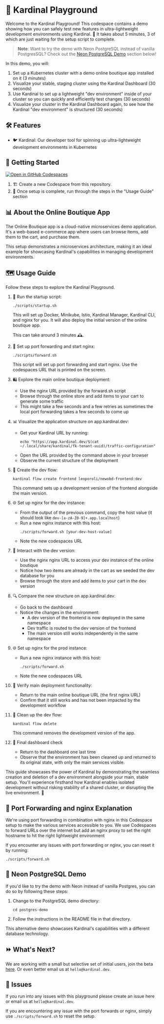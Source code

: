 # 🎡 Kardinal Playground

Welcome to the Kardinal Playground! This codespace contains a demo showing how you can safely test new features in ultra-lightweight development environments using Kardinal. 🚀 It takes about 5 minutes, 3 of which are just waiting for the setup script to complete.

> **Note**: Want to try the demo with Neon PostgreSQL instead of vanilla PostgresSQL? Check out the [Neon PostgreSQL Demo](#-neon-postgresql-demo) section below!

In this demo, you will:
1. Set up a Kubernetes cluster with a demo online boutique app installed on it (3 minutes)
2. Visualize your stable, staging cluster using the Kardinal Dashboard (30 seconds)
3. Use Kardinal to set up a lightweight "dev environment" inside of your cluster so you can quickly and efficiently test changes (30 seconds)
4. Visualize your cluster in the Kardinal Dashboard again, to see how the Kardinal "dev environment" is structured (30 seconds)

## 🛠 Features

- 🐦 Kardinal: Our developer tool for spinning up ultra-lightweight development environments in Kubernetes

## 🚀 Getting Started

[![Open in GitHub Codespaces](https://github.com/codespaces/badge.svg)](https://github.com/codespaces/new?hide_repo_select=true&ref=main&repo=818205437&skip_quickstart=true&machine=standardLinux32gb&devcontainer_path=.devcontainer%2Fdevcontainer.json)

1. 🏗 Create a new Codespace from this repository.
2. 🎉 Once setup is complete, run through the steps in the "Usage Guide" section

## 📊 About the Online Boutique App

The Online Boutique app is a cloud-native microservices demo application. It's a web-based e-commerce app where users can browse items, add them to the cart, and purchase them.

This setup demonstrates a microservices architecture, making it an ideal example for showcasing Kardinal's capabilities in managing development environments.

## 🗺 Usage Guide

Follow these steps to explore the Kardinal Playground.

1. 🏁 Run the startup script:
   ```
   ./scripts/startup.sh
   ```
   This will set up Docker, Minikube, Istio, Kardinal Manager, Kardinal CLI, and nginx for you. It will
   also deploy the initial version of the online boutique app.

   This can take around 3 minutes 🕰️.

2. 🔗 Set up port forwarding and start nginx:
   ```
   ./scripts/forward.sh
   ```
   This script will set up port forwarding and start nginx. Use the codespaces URL that is printed on the screen.

3. 🛍️ Explore the main online boutique deployment:
   - Use the nginx URL provided by the forward.sh script
   - Browse through the online store and add items to your cart to generate some traffic
   - This might take a few seconds and a few retries as sometimes the local port forwarding takes a few seconds to come up

4. 📊 Visualize the application structure on app.kardinal.dev:
   - Get your Kardinal URL by running:
     ```
     echo "https://app.kardinal.dev/$(cat ~/.local/share/kardinal/fk-tenant-uuid)/traffic-configuration"
     ```
   - Open the URL provided by the command above in your browser
   - Observe the current structure of the deployment

5. 🔧 Create the dev flow:
   ```
   kardinal flow create frontend leoporoli/newobd-frontend:dev
   ```
   This command sets up a development version of the frontend alongside the main version.

6. 🌐 Set up nginx for the dev instance:
   - From the output of the previous command, copy the host value (it should look like `dev-[a-zA-Z0-9]+.app.localhost`)
   - Run a new nginx instance with this host:
     ```
     ./scripts/forward.sh [your-dev-host-value]
     ```
   - Note the new codespaces URL

7. 🧪 Interact with the dev version:
   - Use the nginx nginx URL to access your dev instance of the online boutique
   - Notice how two items are already in the cart as we seeded the dev database for you
   - Browse through the store and add items to your cart in the dev version

8. 🔍 Compare the new structure on app.kardinal.dev:
   - Go back to the dashboard
   - Notice the changes in the environment:
     - A dev version of the frontend is now deployed in the same namespace
     - Dev traffic is routed to the dev version of the frontend
     - The main version still works independently in the same namespace

9. 🌐 Set up nginx for the prod instance:
   - Run a new nginx instance with this host:
     ```
     ./scripts/forward.sh
     ```
   - Note the new codespaces URL     

10. 🔄 Verify main deployment functionality:
    - Return to the main online boutique URL (the first nginx URL)
    - Confirm that it still works and has not been impacted by the development workflow

11. 🧹 Clean up the dev flow:
    ```
    kardinal flow delete
    ```
    This command removes the development version of the app.

11. 🔎 Final dashboard check
    - Return to the dashboard one last time
    - Observe that the environment has been cleaned up and returned to its original state, with only the main services visible.

This guide showcases the power of Kardinal by demonstrating the seamless creation and deletion of a dev environment alongside your main, stable setup. You'll experience firsthand how Kardinal enables isolated development without risking stability of a shared cluster, or disrupting the live environment. 🚀

## 🔗 Port Forwarding and nginx Explanation

We're using port forwarding in combination with nginx in this Codespace setup to make the various services accessible to you. We use Codespaces to forward URLs over the internet but add an nginx proxy to set the right hostname to hit the right lightweight environment

If you encounter any issues with port forwarding or nginx, you can reset it by running:
```
./scripts/forward.sh
```

## 🐘 Neon PostgreSQL Demo

If you'd like to try the demo with Neon instead of vanilla Postgres, you can do so by following these steps:

1. Change to the PostgreSQL demo directory:
   ```
   cd postgres-demo
   ```
2. Follow the instructions in the README file in that directory.

This alternative demo showcases Kardinal's capabilities with a different database technology.

## ⏩ What's Next?

We are working with a small but selective set of initial users, join the beta [here](https://kardinal.dev/?utm_source=github). Or even better email us at `hello@kardinal.dev`.

## 🐛 Issues

If you run into any issues with this playground please create an issue here or email us at `hello@kardinal.dev`.

If you are encountering any issue with the port forwards or nginx, simply use `./scripts/forward.sh` to reset the setup.
